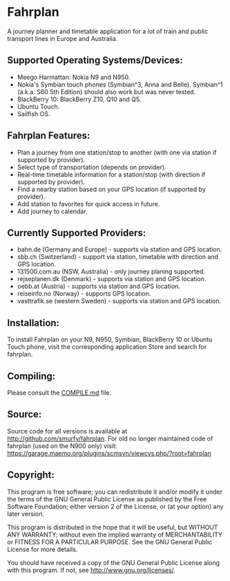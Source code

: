 Fahrplan
========

A journey planner and timetable application for a lot of train and
public transport lines in Europe and Australia.

Supported Operating Systems/Devices:
------------------------------------
* Meego Harmattan: Nokia N9 and N950.
* Nokia's Symbian touch phones (Symbian^3, Anna and Belle). Symbian^1
  (a.k.a. S60 5th Edition) should also work but was never tested.
* BlackBerry 10: BlackBerry Z10, Q10 and Q5.
* Ubuntu Touch.
* Sailfish OS.

Fahrplan Features:
------------------

* Plan a journey from one station/stop to another (with one via station
  if supported by provider).
* Select type of transportation (depends on provider).
* Real-time timetable information for a station/stop (with direction if
  supported by provider).
* Find a nearby station based on your GPS location (if supported by
  provider).
* Add station to favorites for quick access in future.
* Add journey to calendar.

Currently Supported Providers:
------------------------------

* bahn.de (Germany and Europe) - supports via station and GPS location.
* sbb.ch (Switzerland) - support via station, timetable with direction
  and GPS location.
* 131500.com.au (NSW, Australia) - only journey planing supported.
* rejseplanen.dk (Denmark) - supports via station and GPS location.
* oebb.at (Austria) - supports via station and GPS location.
* reiseinfo.no (Norway) - supports GPS location.
* vasttrafik.se (western Sweden) - supports via station and GPS
  location.

Installation:
-------------

To install Fahrplan on your N9, N950, Symbian, BlackBerry 10 or Ubuntu
Touch phone, visit the corresponding application Store and search for
fahrplan.

Compiling:
----------

Please consult the [COMPILE.md][1] file.

Source:
-------

Source code for all versions is available at
<http://github.com/smurfy/fahrplan>. For old no longer maintained code
of fahrplan (used on the N900 only) visit:
<https://garage.maemo.org/plugins/scmsvn/viewcvs.php/?root=fahrplan>

Copyright:
----------

This program is free software; you can redistribute it and/or modify
it under the terms of the GNU General Public License as published by
the Free Software Foundation; either version 2 of the License, or
(at your option) any later version.

This program is distributed in the hope that it will be useful,
but WITHOUT ANY WARRANTY; without even the implied warranty of
MERCHANTABILITY or FITNESS FOR A PARTICULAR PURPOSE.  See the
GNU General Public License for more details.

You should have received a copy of the GNU General Public License along
with this program.  If not, see <http://www.gnu.org/licenses/>.


[1]: COMPILE.md
